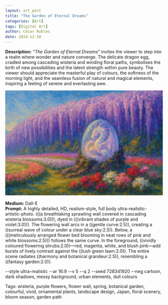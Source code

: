```yaml
---
layout: art_post
title: "The Garden of Eternal Dreams"
categories: [Art]
tags: [Digital Art]
author: César Robles
date: 2024-12-30
---
```

**Description:** *“The Garden of Eternal Dreams”* invites the viewer to step into a realm where wonder and nature converge. The delicate dragon egg, cradled among cascading wisteria and winding floral paths, symbolises the birth of new possibilities and the latent strength within pure beauty. The viewer should appreciate the masterful play of colours, the softness of the morning light, and the seamless fusion of natural and magical elements, inspiring a feeling of serene and everlasting awe.

![The Garden of Eternal Dreams](/imag/digital_art/the_garden_of_eternal_dreams.jpg)

**Medium:** Dall-E\
**Prompt:** A highly detailed, HD, realism-style,  full body ultra-realistic-artistic-photo. (((a breathtaking sprawling wall covered in cascading wisteria blossoms:3.0))), dyed in (((vibrant shades of purple and violet:3.0))). The flowering wall arcs in a ((gentle curve:2.5)), creating a ((surreal wave of colour under a clear blue sky:2.5)). Below, a (((meticulously arranged flower bed blooming in neat rows of pink and white blossoms:2.5))) follows the same curve. In the foreground, ((vividly coloured flowering shrubs:2.0))—red, magenta, white, and blush pink—add bursts of lively contrast against the ((lush green lawn:2.0)). The entire scene radiates ((harmony and botanical grandeur:2.5)), resembling a ((fantasy garden:2.0)).

--style ultra-realistic --ar 16:9 --v 5 --q 2 --seed 728341920 --neg cartoon, dark shadows, messy background, urban elements, dull colours

Tags: wisteria, purple flowers, flower wall, spring, botanical garden, colourful, vivid, ornamental plants, landscape design, Japan, floral scenery, bloom season, garden path